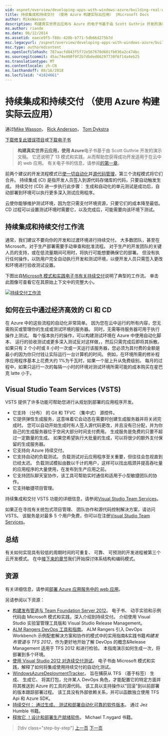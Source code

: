 ```yaml
---
uid: aspnet/overview/developing-apps-with-windows-azure/building-real-world-cloud-apps-with-windows-azure/continuous-integration-and-continuous-delivery
title: 持续集成和持续交付 （使用 Azure 构建实际云应用） |Microsoft Docs
author: MikeWasson
description: 构建真实世界云应用与 Azure 的电子书基于由 Scott Guthrie 开发的演示文稿。 它还说明了 13 模式和实践可以他...
ms.author: riande
ms.date: 06/12/2014
ms.assetid: eaece9f5-f80c-428b-b771-5db66d275b7d
msc.legacyurl: /aspnet/overview/developing-apps-with-windows-azure/building-real-world-cloud-apps-with-windows-azure/continuous-integration-and-continuous-delivery
msc.type: authoredcontent
ms.openlocfilehash: 787aacfd843f5f72e567670d601fb036a2c474bc
ms.sourcegitcommit: 45ac74e400f9f2b7dbded66297730f6f14a4eb25
ms.translationtype: MT
ms.contentlocale: zh-CN
ms.lasthandoff: 08/16/2018
ms.locfileid: "41824661"
---
```

<a name="continuous-integration-and-continuous-delivery-building-real-world-cloud-apps-with-azure"></a>持续集成和持续交付 （使用 Azure 构建实际云应用）
====================
通过[Mike Wasson](https://github.com/MikeWasson)， [Rick Anderson](https://github.com/Rick-Anderson)， [Tom Dykstra](https://github.com/tdykstra)

[下载修复此错误项目](http://code.msdn.microsoft.com/Fix-It-app-for-Building-cdd80df4)或[下载电子书](http://blogs.msdn.com/b/microsoft_press/archive/2014/07/23/free-ebook-building-cloud-apps-with-microsoft-azure.aspx)

> **构建真实世界云应用，使用 Azure**电子书基于由 Scott Guthrie 开发的演示文稿。 它还说明了 13 模式和实践，从而帮助您获得成功开发适用于在云中的 web 应用。 有关电子书的信息，请参阅[的第一章](introduction.md)。


前两个建议的开发流程模式已[使一切自动化](automate-everything.md)并[源代码管理](source-control.md)，第三个流程模式将它们合并。 持续集成 (CI) 是指开发人员签入到源代码存储库的代码，只要自动触发生成。 持续交付 (CD) 进一步执行此步骤： 生成和自动化的单元测试是成功后，自动部署到环境可以执行更多深入测试应用程序。

云使你能够维护测试环境，因为您只需支付环境资源，只要它们的成本降至最低。 CD 过程可以设置测试环境时需要它，以及完成后，可能需要向该环境下测试。

## <a name="continuous-integration-and-continuous-delivery-workflow"></a>持续集成和持续交付工作流

通常，我们建议不要向你的开发和过渡环境进行持续交付。 大多数团队，甚至在 Microsoft，对于生产部署需要手动审查和批准流程。 对于生产的开发团队的关键人员的支持，或在低流量期间可用时，将执行可能想要确保它的部署。 但没有执行任何操作，以防用户完全自动执行开发和测试环境，以便开发人员只需签入更改和环境进行验收测试设置。

下图出自[Microsoft 模式和实践电子书有关持续交付](http://aka.ms/ReleasePipeline)说明了典型的工作流。 单击此图像可查看它在其原始上下文中的完整大小。

[![持续交付工作流](continuous-integration-and-continuous-delivery/_static/image1.png)](https://msdn.microsoft.com/library/dn449955.aspx)

## <a name="how-the-cloud-enables-cost-effective-ci-and-cd"></a>如何在云中通过经济高效的 CI 和 CD

在 Azure 中的这些流程的自动化非常简单。 因为您在云中运行的所有内容，您无需购买或管理你的生成或测试环境的服务器。 同时，无需等待服务器可用于执行操作上测试。 每个版本执行的操作，可以构建测试环境在 Azure 中使用自动化脚本、 运行的验收测试或更多深入测试反对这样做，，然后只需完成后即将其拆散。 如果只有 2 个小时或 8 小时一次或一天运行该服务器，您必须为其付费的金额是最小的因为你只付钱让实际运行一台计算机的时间。 例如，在环境所需的修补程序应用程序基本上花费大约 1%为千瓦时，如果一个层上升从免费级别。 每月的过程中，如果只运行一次的每隔一小时的环境对测试环境所需可能的成本购买在星巴克 latte 小于。

## <a name="visual-studio-team-services-vsts"></a>Visual Studio Team Services (VSTS)

VSTS 提供了许多功能可帮助您进行从规划到部署的应用程序开发。

- 它支持 （分布） 的 Git 和 TFVC （集中式） 源控件。
- 它提供弹性生成服务，这意味着它会动态在需要时创建生成服务器并将关闭完成时。 您可以自动开始生成时有人签入源代码更改，并且没有已分配，并为你自己的生成服务器位于空闲大部分时间支付费用。 生成服务是免费的只要不超过一定数量的生成。 如果您希望执行大批量的生成，可以将很少的额外支付保留的生成服务器。
- 它支持向 Azure 持续交付。
- 它支持自动的负载测试。 负载测试对云应用程序至关重要，但往往会忽视直到已经太迟。 负载测试模拟由数以千计的用户，这样可以找出瓶颈并提高吞吐量的应用程序的大量使用，在发布到生产应用之前。
- 它支持团队聊天室协作，该工具可帮助实时通信和适用于小型敏捷团队的协作。
- 它支持敏捷项目管理。


持续集成和交付 VSTS 功能的详细信息，请参阅[Visual Studio Team Services](https://www.visualstudio.com/team-services/)。

如果正在寻找有关统包式项目管理、 团队协作和源代码控制解决方案，请访问 VSTS。 该服务是对最多 5 个用户免费，你可以在注册[Visual Studio Team Services](https://www.visualstudio.com/team-services/)。

## <a name="summary"></a>总结

有关如何实现具有较低的周期时间的可重复、 可靠、 可预测的开发进程被第三个云开发模式。 在中[接下来的章节](web-development-best-practices.md)我们开始探讨体系结构和编码模式。

## <a name="resources"></a>资源

有关详细信息，请参阅[部署 Azure 应用服务中的 web 应用](https://azure.microsoft.com/documentation/articles/web-sites-deploy/)。

另请参阅以下资源：

- [构建发布管道与 Team Foundation Server 2012](http://aka.ms/ReleasePipeline)。 电子书、 动手实验和示例代码由 Microsoft 模式和实践，深入介绍到持续交付。 介绍使用 Visual Studio 实验室管理工具版和 Visual Studio Release Management。
- [ALM Rangers DevOps 工具和指南](https://aka.ms/vsarsolutions/)。 ALM Rangers 引入 DevOps Workbench 示例配套解决方案和协作的模式中的实用指南&amp;实践书籍*构建发布管道与 TFS 2012*，作为更好地开始了解 DevOps 的概念&amp;Release Management 适用于 TFS 2012 和进行检验。 本指南演示如何生成一次，将部署到多个环境。
- [使用 Visual Studio 2012 对连续交付测试](https://msdn.microsoft.com/library/jj159345.aspx)。 电子书由 Microsoft 模式和实践，解释了如何将集成使用持续交付的自动化测试。
- [WindowsAzureDeploymentTracker](https://github.com/RyanTBerry/WindowsAzureDeploymentTracker)。 旨在捕获从 TFS （基于标签） 生成、 生成它、 将其打包，允许某人 DevOps 角色，才能配置它的特定方面并将其推送到 Azure 的工具的源代码。 该工具以支持操作以"回滚"到以前部署的版本跟踪部署过程。 该工具没有外部依赖关系，并可以函数独立使用 TFS Api 和 Azure SDK。
- [持续交付： 通过生成、 测试和部署自动化可靠的软件版本](https://www.amazon.com/Continuous-Delivery-Deployment-Automation-Addison-Wesley/dp/0321601912/ref=sr_1_1?s=books&amp;ie=UTF8&amp;qid=1377126361)。 通过 Jez Humble 书籍。
- [释放它 ！设计和部署生产就绪软件](https://www.amazon.com/Release-It-Production-Ready-Pragmatic-Programmers/dp/0978739213)。 Michael T.nygard 书籍。

> [!div class="step-by-step"]
> [上一页](source-control.md)
> [下一页](web-development-best-practices.md)
